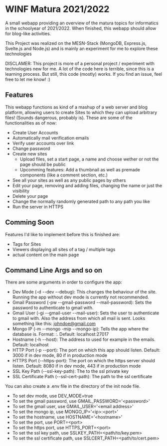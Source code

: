 # WINF Matura 2021/2022
A small webapp providing an overview of the matura topics for informatics in the schoolyear of 2021/2022. When finished, this webapp should allow for blog-like activities. 

This Project was realized on the MESN-Stack (MongoDB, Express.js, Svelte.js and Node.js) and is mainly an experiment for me to explore these technologies

DISCLAMER: This project is more of a personal project / experiment with technologies new for me. A lot of the code here is terrible, since this is a learning process. But still, this code (mostly) works. If you find an issue, feel free to let me know! :)

## Features
This webapp functions as kind of a mashup of a web server and blog platform, allowing users to create Sites to which they can upload arbitrary files! (Sounds dangerous, probably is). These are some of the functionalities as of now:
* Create User Accounts
* Automatically mail verification emails
* Verify user accounts over link
* Change password
* Create new sites
  * Upload files, set a start page, a name and choose wether or not the page should be public
  * Upcomming features: Add a thumbnail as well as premade components (like a comment section, etc.)
* See all your sites as well as any public pages by others
* Edit your page, removing and adding files, changing the name or just the visibility
* Delete your page
* Change the normally randomly generated path to any path you like
* Run the server in HTTPS


## Comming Soon
Features I'd like to implement before this is finished are: 
* Tags for Sites
* Viewers displaying all sites of a tag / multiple tags
* actual content on the main page



## Command Line Args and so on
There are some arguments in order to configure the app:

* Dev Mode (-d --dev --debug):
  This changes the behaviour of the site. Running the app without dev mode is currently not recommended.
* Gmail Password (-pw --gmail-password --mail-password):
  Sets the password to authenticate to gmail with.
* Gmail User (-gi --gmail-user --mail-user):
  Sets the user to authenticate to gmail with. Also the address from which all mail is sent. Looks something like this: johndoe@gmail.com
* Mongo IP (-m --mongo -mip --mongo-ip):
  Tells the app where the database is. Format: <ip>:<port>. Default: localhost:27017
* Hostname (-h --host):
  The address to used for example in the emails. Default: localhost
* HTTP Port (-p --port):
  The port on which this app should listen. Default: 3000 if in dev mode, 80 if in production mode
* HTTPS Port (--https-port):
  The port on which the https server should listen. Default: 8080 if in dev mode, 443 if in production mode
* SSL Key Path (--ssl-key-path):
  The to the ssl private key
* SSL Certificate Path (--ssl-cert-path):
  The path to the ssl certificate
 
You can also create a .env file in the directory of the init node file.
* To set dev mode, use DEV_MODE=true
* To set the gmail password, use GMAIL_PASSWORD='\<password\>'
* To set the gmail user, use GMAIL_USER='\<email address\>'
* To set the mongo ip, use MONGO_IP='\<ip\>:\<port\>'
* To set the hostname, use HOSTNAME='\<hostname\>'
* To set the port, use PORT=\<port\>
* To set the https port, use HTTPS_PORT=\<port\>
* To set the ssl key path, use SSLKEY_PATH=\<path/to/key.pem\>
* To set the ssl certificate path, use SSLCERT_PATH=\<path/to/cert.pem\>
